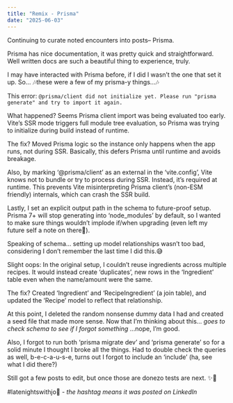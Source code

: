 ```yaml
---
title: "Remix - Prisma"
date: "2025-06-03"
---
```


Continuing to curate noted encounters into posts– Prisma.

Prisma has nice documentation, it was pretty quick and straightforward. Well written docs are such a beautiful thing to experience, truly.

I may have interacted with Prisma before, if I did I wasn’t the one that set it up. So… 🎶these were a few of my prisma-y things…🎶

This error: `@prisma/client did not initialize yet. Please run "prisma generate" and try to import it again.`

What happened? Seems Prisma client import was being evaluated too early. Vite’s SSR mode triggers full module tree evaluation, so Prisma was trying to initialize during build instead of runtime.

The fix? Moved Prisma logic so the instance only happens when the app runs, not during SSR. Basically, this defers Prisma until runtime and avoids breakage.

Also, by marking ‘@prisma/client’ as an external in the ‘vite.config’, Vite knows not to bundle or try to process during SSR. Instead, it’s required at runtime. This prevents Vite misinterpreting Prisma client’s (non-ESM friendly) internals, which can crash the SSR build.

Lastly, I set an explicit output path in the schema to future-proof setup. Prisma 7+ will stop generating into ‘node_modules’ by default, so I wanted to make sure things wouldn’t implode if/when upgrading (even left my future self a note on there🙂).

Speaking of schema… setting up model relationships wasn’t too bad, considering I don’t remember the last time I did this.😅

Slight oops: In the original setup, I couldn’t reuse ingredients across multiple recipes. It would instead create ‘duplicates’, new rows in the ‘Ingredient’ table even when the name/amount were the same.

The fix? Created ‘Ingredient’ and ‘RecipeIngredient’ (a join table), and updated the ‘Recipe’ model to reflect that relationship.

At this point, I deleted the random nonsense dummy data I had and created a seed file that made more sense. Now that I’m thinking about this… _goes to check schema to see if I forgot something_ …nope, I’m good.

Also, I forgot to run both ‘prisma migrate dev’ and ‘prisma generate’ so for a solid minute I thought I broke all the things. Had to double check the queries as well, b-e-c-a-u-s-e, turns out I forgot to include an ‘include’ (ha, see what I did there?)

Still got a few posts to edit, but once those are donezo tests are next. ✨🖖

#latenightswithjo🌙 - _the hashtag means it was posted on LinkedIn_
